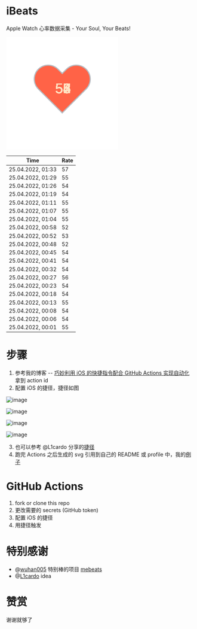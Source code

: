 # iBeats
Apple Watch 心率数据采集 - Your Soul, Your Beats!

![](./files/heart.svg)

<!--START_SECTION:my_heart_rate-->
| Time | Rate | 
 | ---- | ---- | 
| 25.04.2022, 01:33 | 57 |
| 25.04.2022, 01:29 | 55 |
| 25.04.2022, 01:26 | 54 |
| 25.04.2022, 01:19 | 54 |
| 25.04.2022, 01:11 | 55 |
| 25.04.2022, 01:07 | 55 |
| 25.04.2022, 01:04 | 55 |
| 25.04.2022, 00:58 | 52 |
| 25.04.2022, 00:52 | 53 |
| 25.04.2022, 00:48 | 52 |
| 25.04.2022, 00:45 | 54 |
| 25.04.2022, 00:41 | 54 |
| 25.04.2022, 00:32 | 54 |
| 25.04.2022, 00:27 | 56 |
| 25.04.2022, 00:23 | 54 |
| 25.04.2022, 00:18 | 54 |
| 25.04.2022, 00:13 | 55 |
| 25.04.2022, 00:08 | 54 |
| 25.04.2022, 00:06 | 54 |
| 25.04.2022, 00:01 | 55 |

<!--END_SECTION:my_heart_rate-->

# 步骤
1. 参考我的博客 -- [巧妙利用 iOS 的快捷指令配合 GitHub Actions 实现自动化](https://github.com/yihong0618/gitblog/issues/198) 拿到 action id
2. 配置 iOS 的捷径，捷径如图

![image](https://user-images.githubusercontent.com/15976103/122154218-0db0b480-ce97-11eb-93bb-5aec07c558dc.png)

![image](https://user-images.githubusercontent.com/15976103/122154236-186b4980-ce97-11eb-8e4b-70551a0391ae.png)

![image](https://user-images.githubusercontent.com/15976103/122154268-2d47dd00-ce97-11eb-902e-3acf292265a9.png)

![image](https://user-images.githubusercontent.com/15976103/122174055-fa144680-ceb4-11eb-9be2-3eb83cd516f7.png)

3. 也可以参考 @L1cardo 分享的[捷径](https://www.icloud.com/shortcuts/6ab6047b459c41ad822ad6b94b1c03d4)
4. 跑完 Actions 之后生成的 svg 引用到自己的 README 或 profile 中，我的[例子](https://github.com/yihong0618) 

# GitHub Actions

1. fork or clone this repo
2. 更改需要的 secrets (GitHub token)
3. 配置 iOS 的捷径
4. 用捷径触发

# 特别感谢
- @[wuhan005](https://github.com/wuhan005) 特别棒的项目 [mebeats](https://github.com/wuhan005/mebeats)
- @[L1cardo](https://github.com/L1cardo) idea

# 赞赏
谢谢就够了
